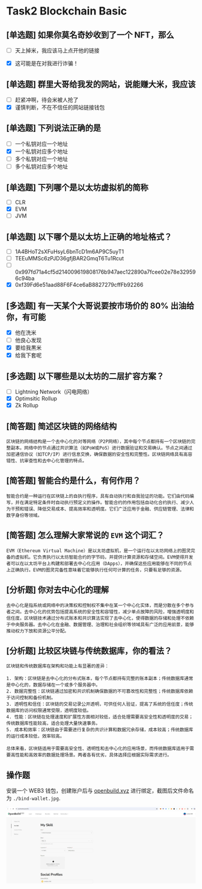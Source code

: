 # Task2 Blockchain Basic

## [单选题] 如果你莫名奇妙收到了一个 NFT，那么

- [ ] 天上掉米，我应该马上点开他的链接
- [x] 这可能是在对我进行诈骗！



## [单选题] 群里大哥给我发的网站，说能赚大米，我应该

- [ ] 赶紧冲啊，待会米被人抢了
- [x] 谨慎判断，不在不信任的网站链接钱包

## [单选题] 下列说法正确的是

- [ ] 一个私钥对应一个地址
- [x] 一个私钥对应多个地址
- [ ] 多个私钥对应一个地址
- [ ] 多个私钥对应多个地址

 ## [单选题] 下列哪个是以太坊虚拟机的简称

- [ ] CLR
- [x] EVM
- [ ] JVM

## [单选题] 以下哪个是以太坊上正确的地址格式？

- [ ] 1A4BHoT2sXFuHsyL6bnTcD1m6AP9C5uyT1
- [ ] TEEuMMSc6zPJD36gfjBAR2GmqT6Tu1Rcut
- [ ] 0x997fd71a4cf5d214009619808176b947aec122890a7fcee02e78e329596c94ba
- [x] 0xf39Fd6e51aad88F6F4ce6aB8827279cffFb92266
      
## [多选题] 有一天某个大哥说要按市场价的 80% 出油给你，有可能

- [x] 他在洗米
- [ ] 他良心发现
- [x] 要给我黒米
- [x] 给我下套呢

## [多选题] 以下哪些是以太坊的二层扩容方案？

- [ ] Lightning Network（闪电网络）
- [x] Optimsitic Rollup
- [x] Zk Rollup

## [简答题] 简述区块链的网络结构

```
区块链的网络结构是一个去中心化的对等网络（P2P网络），其中每个节点都持有一个区块链的完整副本。网络中的节点通过共识算法（如PoW或PoS）进行数据验证和交易确认。节点之间通过加密通信协议（如TCP/IP）进行信息交换，确保数据的安全性和完整性。区块链网络具有高容错性、抗审查性和去中心化管理的特点。
```



## [简答题] 智能合约是什么，有何作用？

```
智能合约是一种运行在区块链上的自执行程序，具有自动执行和自我验证的功能。它们由代码编写，并在满足特定条件时自动执行预定义的操作。智能合约的作用包括自动化合约执行、减少人为干预和错误、降低交易成本、提高效率和透明度。它们广泛应用于金融、供应链管理、法律和数字身份等领域。
```



## [简答题] 怎么理解大家常说的 `EVM` 这个词汇？

```
EVM（Ethereum Virtual Machine）是以太坊虚拟机，是一个运行在以太坊网络上的图灵完备的虚拟机。它负责执行以太坊智能合约的字节码，并提供计算资源和存储空间。EVM使得开发者可以在以太坊平台上构建和部署去中心化应用（DApps），并确保这些应用能够在不同的节点上正确执行。EVM的图灵完备性意味着它能够执行任何可计算的任务，只要有足够的资源。
```



## [分析题] 你对去中心化的理解

```
去中心化是指系统或网络中的决策权和控制权不集中在某一个中心化实体，而是分散在多个参与者之间。去中心化的优势包括提高系统的安全性和容错性，减少单点故障的风险，增强透明度和信任度。区块链技术通过分布式账本和共识算法实现了去中心化，使得数据的存储和处理不依赖于中央服务器。去中心化在金融、数据管理、治理和社会组织等领域具有广泛的应用前景，能够推动权力下放和资源公平分配。
```



## [分析题] 比较区块链与传统数据库，你的看法？

```
区块链和传统数据库在架构和功能上有显著的差异：

1. 架构：区块链是去中心化的分布式账本，每个节点都持有完整的账本副本；传统数据库通常是中心化的，数据存储在一个或多个服务器中。
2. 数据完整性：区块链通过加密和共识机制确保数据的不可篡改性和完整性；传统数据库依赖于访问控制和备份机制。
3. 透明性和信任：区块链的交易记录公开透明，可供任何人验证，提高了系统的信任度；传统数据库的访问权限通常受限，透明度较低。
4. 性能：区块链在处理速度和扩展性方面相对较低，适合处理需要高安全性和透明度的交易；传统数据库性能较高，适合处理大量快速事务。
5. 成本和效率：区块链由于需要进行复杂的共识计算和数据冗余存储，成本较高；传统数据库的运行成本较低，效率较高。

总体来看，区块链适用于需要高安全性、透明性和去中心化的应用场景，而传统数据库适用于需要高性能和高效率的数据处理场景。两者各有优劣，具体选择应根据实际需求进行。
```



## 操作题

安装一个 WEB3 钱包，创建账户后与 [openbuild.xyz](https://openbuild.xyz/profile) 进行绑定，截图后文件命名为 `./bind-wallet.jpg`.

![bind wallet](./bind_wallet.jpg "Bind Wallet")
